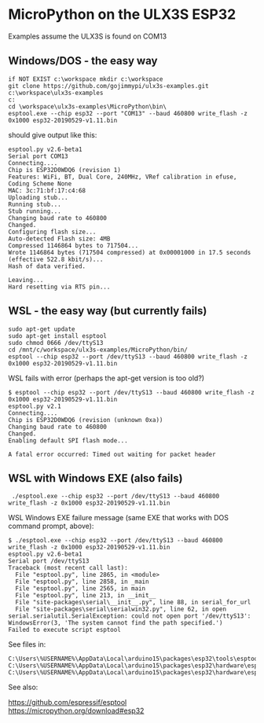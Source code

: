 # MicroPython on the ULX3S ESP32

Examples assume the ULX3S is found on COM13

## Windows/DOS - the easy way
```
if NOT EXIST c:\workspace mkdir c:\workspace
git clone https://github.com/gojimmypi/ulx3s-examples.git c:\workspace\ulx3s-examples
c:
cd \workspace\ulx3s-examples\MicroPython\bin\
esptool.exe --chip esp32 --port "COM13" --baud 460800 write_flash -z 0x1000 esp32-20190529-v1.11.bin
```
should give output like this:

```
esptool.py v2.6-beta1
Serial port COM13
Connecting....
Chip is ESP32D0WDQ6 (revision 1)
Features: WiFi, BT, Dual Core, 240MHz, VRef calibration in efuse, Coding Scheme None
MAC: 3c:71:bf:17:c4:68
Uploading stub...
Running stub...
Stub running...
Changing baud rate to 460800
Changed.
Configuring flash size...
Auto-detected Flash size: 4MB
Compressed 1146864 bytes to 717504...
Wrote 1146864 bytes (717504 compressed) at 0x00001000 in 17.5 seconds (effective 522.8 kbit/s)...
Hash of data verified.

Leaving...
Hard resetting via RTS pin...
```

## WSL - the easy way (but currently fails)
```
sudo apt-get update
sudo apt-get install esptool
sudo chmod 0666 /dev/ttyS13
cd /mnt/c/workspace/ulx3s-examples/MicroPython/bin/
esptool --chip esp32 --port /dev/ttyS13 --baud 460800 write_flash -z 0x1000 esp32-20190529-v1.11.bin
```

WSL fails with error (perhaps the apt-get version is too old?)
```
$ esptool --chip esp32 --port /dev/ttyS13 --baud 460800 write_flash -z 0x1000 esp32-20190529-v1.11.bin
esptool.py v2.1
Connecting....
Chip is ESP32D0WDQ6 (revision (unknown 0xa))
Changing baud rate to 460800
Changed.
Enabling default SPI flash mode...

A fatal error occurred: Timed out waiting for packet header
```

## WSL with Windows EXE (also fails)
```
 ./esptool.exe --chip esp32 --port /dev/ttyS13 --baud 460800 write_flash -z 0x1000 esp32-20190529-v1.11.bin
```

WSL Windows EXE failure message (same EXE that works with DOS command prompt, above):
```
$ ./esptool.exe --chip esp32 --port /dev/ttyS13 --baud 460800 write_flash -z 0x1000 esp32-20190529-v1.11.bin
esptool.py v2.6-beta1
Serial port /dev/ttyS13
Traceback (most recent call last):
  File "esptool.py", line 2865, in <module>
  File "esptool.py", line 2858, in _main
  File "esptool.py", line 2565, in main
  File "esptool.py", line 213, in __init__
  File "site-packages\serial\__init__.py", line 88, in serial_for_url
  File "site-packages\serial\serialwin32.py", line 62, in open
serial.serialutil.SerialException: could not open port '/dev/ttyS13': WindowsError(3, 'The system cannot find the path specified.')
Failed to execute script esptool
```
 
See files in:
```
C:\Users\%USERNAME%\AppData\Local\arduino15\packages\esp32\tools\esptool_py\2.6.0\
C:\Users\%USERNAME%\AppData\Local\arduino15\packages\esp32\hardware\esp32\1.0.1\tools\sdk\bin\
C:\Users\%USERNAME%\AppData\Local\arduino15\packages\esp32\hardware\esp32\1.0.1\tools\partitions\
```

See also:

https://github.com/espressif/esptool
https://micropython.org/download#esp32

